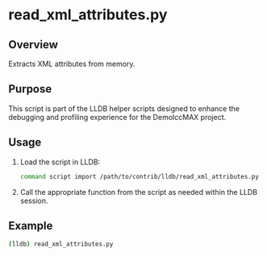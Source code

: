 
# read_xml_attributes.py

## Overview
Extracts XML attributes from memory.

## Purpose
This script is part of the LLDB helper scripts designed to enhance the debugging and profiling experience for the DemoIccMAX project.

## Usage
1. Load the script in LLDB:
    ```bash
    command script import /path/to/contrib/lldb/read_xml_attributes.py
    ```
    
2. Call the appropriate function from the script as needed within the LLDB session.

## Example
```bash
(lldb) read_xml_attributes.py
```
